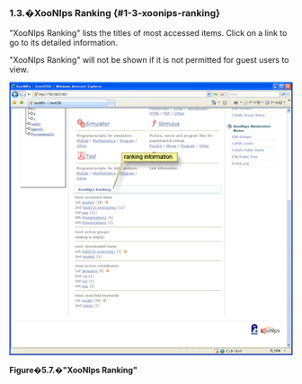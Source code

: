 ### 1.3.�XooNIps Ranking {#1-3-xoonips-ranking}

&quot;XooNIps Ranking&quot; lists the titles of most accessed items. Click on a link to go to its detailed information.

&quot;XooNIps Ranking&quot; will not be shown if it is not permitted for guest users to view.

!["XooNIps Ranking"](../../assets/xoonips-operate7.png)

**Figure�5.7.�&quot;XooNIps Ranking&quot;**